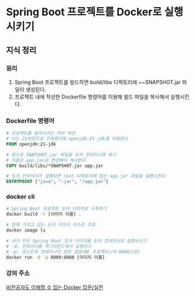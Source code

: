 # Spring Boot 프로젝트를 Docker로 실행시키기

## 지식 정리

### 원리

1. Spring Boot 프로젝트를 빌드하면 build/libs 디렉토리에 ~~SNAPSHOT.jar 파일이 생성된다.
2. 프로젝트 내에 작성한 Dockerfile 명령어를 이용해 빌드 파일을 복사해서 실행시킨다.

### Dockerfile 명령어

```dockerfile
# 프로젝트를 동작시키는 자바 버전
# 나는 21버전으로 구축했기에 openjdk:21-jdk를 이용한다
FROM openjdk:21-jdk

# 빌드된 SNAPSHOT.jar 파일을 도커 컨테이너에 복사
# 이름은 app.jar로 변경해서 복사한다
COPY build/libs/*SNAPSHOT.jar app.jar

# 도커 컨테이너가 실행되면 root 디렉토리에 있는 app.jar 파일을 실행시킨다
ENTRYPOINT ["java", "-jar", "/app.jar"]
```

### docker cli
```bash
# Spring Boot 프로젝트 도커 이미지로 구축하기
docker build -t [이미지 이름] .

# 현재 가지고 있는 도커 이미지 리스트 조회
docker image ls

# 내가 만든 Spring Boot 도커 이미지를 도커 컨테이너로 실행시키기
# -d: 컨테이너를 백그라운드에서 실행하기
# -p: 호스트와 컨테이너의 포트 설정(BE 프로젝트니까 8080으로)
docker run -d -p 8080:8080 [이미지 이름]
```

### 강의 주소
[비전공자도 이해할 수 있는 Docker 입문/실전](https://inf.run/GvHgg)
